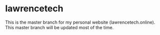 # lawrencetech
This is the master branch for my personal website (lawrencetech.online). This master branch will be updated most of the time.
